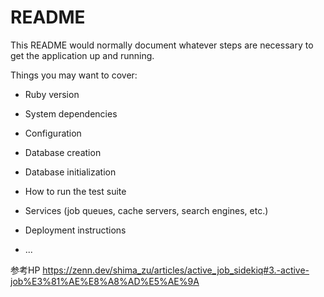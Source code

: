 # README

This README would normally document whatever steps are necessary to get the
application up and running.

Things you may want to cover:

* Ruby version

* System dependencies

* Configuration

* Database creation

* Database initialization

* How to run the test suite

* Services (job queues, cache servers, search engines, etc.)

* Deployment instructions

* ...

参考HP
https://zenn.dev/shima_zu/articles/active_job_sidekiq#3.-active-job%E3%81%AE%E8%A8%AD%E5%AE%9A


